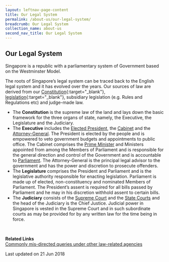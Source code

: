 ```yaml
---
layout: leftnav-page-content
title: Our Legal System
permalink: /about-us/our-legal-system/
breadcrumb: Our Legal System
collection_name: about-us
second_nav_title: Our Legal System
---
```


Our Legal System
---

Singapore is a republic with a parliamentary system of Government based on the Westminster Model.

The roots of Singapore’s legal system can be traced back to the English legal system and it has evolved over the years. Our sources of law are derived from our [Constitution](https://sso.agc.gov.sg/Act/CONS1963){:target="_blank"}, [legislation](https://sso.agc.gov.sg/){:target="_blank"}, subsidiary legislation (e.g. Rules and Regulations etc) and judge-made law.

<ul>
  <li>The <b>Constitution</b> is the supreme law of the land and lays down the basic framework for the three organs of state, namely, the Executive, the Legislature and the Judiciary.</li>
  <li>The <b>Executive</b> includes the <a href="https://www.istana.gov.sg/" target="_blank">Elected President</a>, the <a href="https://www.pmo.gov.sg/the-cabinet" target="_blank">Cabinet</a> and the <a href="https://www.agc.gov.sg/" target="_blank">Attorney-General</a>. The President is elected by the people and is empowered to veto government budgets and appointments to public office. The Cabinet comprises the <a href="https://www.pmo.gov.sg/" target="_blank">Prime Minister</a> and Ministers appointed from among the Members of Parliament and is responsible for the general direction and control of the Government and is accountable to <a href="https://www.parliament.gov.sg/" target="_blank">Parliament</a>. The Attorney-General is the principal legal advisor to the government and has the power and discretion to prosecute offenders.</li>
  <li>The <b>Legislature</b> comprises the President and Parliament and is the legislative authority responsible for enacting legislation. Parliament is made up of elected, non-constituency and nominated Members of Parliament. The President’s assent is required for all bills passed by Parliament and he may in his discretion withhold assent to certain bills.</li>
  <li>The <b>Judiciary</b> consists of the <a href="https://www.supremecourt.gov.sg/" target="_blank">Supreme Court</a> and the <a href="https://www.statecourts.gov.sg/" target="_blank">State Courts</a> and the head of the Judiciary is the Chief Justice. Judicial power in Singapore is vested in the Supreme Court and in such subordinate courts as may be provided for by any written law for the time being in force.</li>
</ul><br>

**Related Links**<br>
[Commonly mis-directed queries under other law-related agencies](/about-us/our-legal-system/queries-under-other-law-related-agencies/)

<p class="right-side-updated">Last updated on 21 Jun 2018</p>
